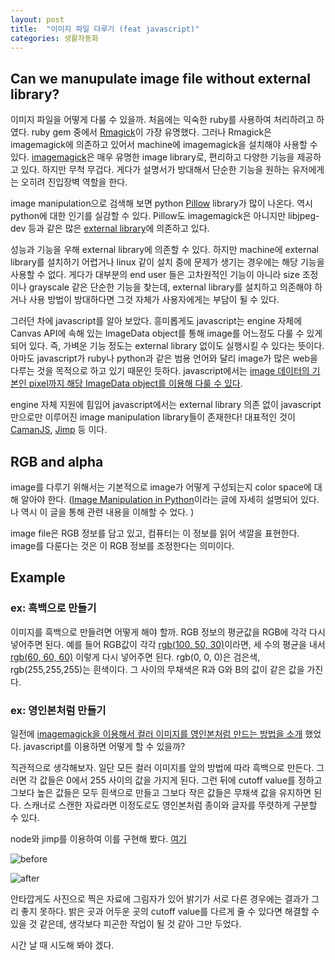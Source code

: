 ```yaml
---
layout: post
title:  "이미지 파일 다루기 (feat javascript)"
categories: 생활자동화
---
```



## Can we manupulate image file without external library?

이미지 파일을 어떻게 다룰 수 있을까. 처음에는 익숙한 ruby를 사용하여 처리하려고 하였다. ruby gem 중에서 [Rmagick](https://rmagick.github.io/)이 가장 유명했다. 그러나 Rmagick은 imagemagick에 의존하고 있어서 machine에 imagemagick을 설치해야 사용할 수 있다. [imagemagick](https://www.imagemagick.org)은 매우 유명한 image library로, 편리하고 다양한 기능을 제공하고 있다. 하지만 무척 무겁다. 게다가 설명서가 방대해서 단순한 기능을 원하는 유저에게는 오히려 진입장벽 역할을 한다.

image manipulation으로 검색해 보면 python [Pillow](https://github.com/python-pillow/Pillow) library가 많이 나온다. 역시 python에 대한 인기를 실감할 수 있다. Pillow도 imagemagick은 아니지만 libjpeg-dev 등과 같은 많은 [external library](https://pillow.readthedocs.io/en/latest/installation.html#external-libraries)에 의존하고 있다.

성능과 기능을 우해 external library에 의존할 수 있다. 하지만 machine에 external library를 설치하기 어렵거나 linux 같이 설치 중에 문제가 생기는 경우에는 해당 기능을 사용할 수 없다. 게다가 대부분의 end user 들은 고차원적인 기능이 아니라 size 조정이나 grayscale 같은 단순한 기능을 찾는데, external library를 설치하고 의존해야 하거나 사용 방법이 방대하다면 그것 자체가 사용자에게는 부담이 될 수 있다.

그러던 차에 javascript를 알아 보았다. 흥미롭게도 javascript는 engine 자체에 Canvas API에 속해 있는 ImageData object를 통해 image를 어느정도 다룰 수 있게 되어 있다. 즉, 가벼운 기능 정도는 external library 없이도 실행시킬 수 있다는 뜻이다. 아마도 javascript가 ruby나 python과 같은 범용 언어와 달리 image가 많은 web을 다루는 것을 목적으로 하고 있기 때문인 듯하다. javascript에서는 [image 데이터의 기본인 pixel까지 해당 ImageData object를 이용해 다룰 수 있다](https://developer.mozilla.org/en-US/docs/Web/API/Canvas_API/Tutorial/Pixel_manipulation_with_canvas).

engine 자체 지원에 힘입어 javascript에서는 external library 의존 없이 javascript 만으로만 이루어진 image manipulation library들이 존재한다! 대표적인 것이 [CamanJS](http://camanjs.com/), [Jimp](https://github.com/oliver-moran/jimp) 등 이다.


## RGB and alpha


image를 다루기 위해서는 기본적으로 image가 어떻게 구성되는지 color space에 대해 알아야 한다. ([Image Manipulation in Python](https://www.codementor.io/isaib.cicourel/image-manipulation-in-python-du1089j1u)이라는 글에 자세히 설명되어 있다. 나 역시 이 글을 통해 관련 내용을 이해할 수 었다. )

image file은 RGB 정보를 담고 있고, 컴퓨터는 이 정보를 읽어 색깔을 표현한다. image를 다룬다는 것은 이 RGB 정보를 조정한다는 의미이다.

## Example

### ex: 흑백으로 만들기

이미지를 흑백으로 만들려면 어떻게 해야 할까. RGB 정보의 평균값을 RGB에 각각 다시 넣어주면 된다. 예를 들어 RGB값이 각각 [rgb(100, 50, 30)](https://convertingcolors.com/rgb-color-100_50_30.html)이라면, 세 수의 평균을 내서 [rgb(60, 60, 60)](https://convertingcolors.com/rgb-color-60_60_60.html) 이렇게 다시 넣어주면 된다. rgb(0, 0, 0)은 검은색, rgb(255,255,255)는 흰색이다. 그 사이의 무채색은 R과 G와 B의 값이 같은 값을 가진다.

### ex: 영인본처럼 만들기

일전에 [imagemagick을 이용해서 컬러 이미지를 영인본처럼 만드는 방법을 소개](http://pinedance.github.io/blog/2016/06/10/%EC%8A%A4%EC%BA%94-%EC%9D%B4%EB%AF%B8%EC%A7%80-%EB%AC%B8%EC%84%9C-%ED%9D%91%EB%B0%B1-%EB%A7%8C%EB%93%A4%EA%B8%B0) 했었다. javascript를 이용하면 어떻게 할 수 있을까?

직관적으로 생각해보자. 일단 모든 컬러 이미지를 앞의 방법에 따라 흑백으로 만든다. 그러면 각 값들은 0에서 255 사이의 값을
 가지게 된다. 그런 뒤에 cutoff value를 정하고 그보다 높은 값들은 모두 흰색으로 만들고 그보다 작은 값들은 무채색 값을 유지하면 된다. 스캐너로 스캔한 자료라면 이정도로도 영인본처럼 종이와 글자를 뚜렷하게 구분할 수 있다.

node와 jimp를 이용하여 이를 구현해 봤다. [여기](https://github.com/pinedance/snippets/tree/master/BlackAndWhite)

![before](https://pinedance.github.io/blog/assets/img/2016-06-10/before.jpg)

![after](https://lh3.googleusercontent.com/PGuCAxLti0lJuGbbPoAoFcmTMWItOwpi4O8NTaxlolSYeL63qHtnmjTNnwFEoa8ht7oA95SOCMKCKBiYm-JGkvlVdowbCHN3YnUqJFKO35fsrIn4BHDeRsZAmzjD0-zzCVHfBu2tWzku6VkxUBW_qbym52ljzAGbK92jrqSfZYnIi8-vJZQ_1KGZC0dgZ7HnmQvwm1vFB_jNfH9dSgXqRV0bbQGdJeZ-mbHTYzSFyuD0R5iU424ywBMMFVMz01Ousuqvgybk5wwoaEi08bVBdVsG7XV2q_Pf-tap0bfHLlc0xfBQBvaVmMgFQcYcXDjdTtmbUQETmxoYTyneTsfUBz8BygdZTRWwW1jY82uCmvTnuwk25vELCVMXPQ0wXoB1FKhlbDFgn1Uo2zFGN1KQiC0qobTkOtTx-m5AAg24CJikJdvORXqYHgbhXuSWcGI5Go1hO3zzuinlw9QvlAod3LxwwxmlQ5GlC-7TX7MFAs3X_ULY2R9GhrD60qP8TpW1ARF_i9mK9_TYfFRFRQOJ2tEMQjawQE0eB4mDLF8-vP3Mk9KoOH-tQXOTNVQHzPXTvxFrgpZdxsdMhrucuTMxep2czyuU4ChC9SqnAjSYQslBfBGXg-Z6rv34m9RyFVe6LqL-rHdRZ4bL9JASekOXzNSxFziX3ZmV29iDQLBWmDge4J0=w1024-h683-no)

안타깝게도 사진으로 찍은 자료에 그림자가 있어 밝기가 서로 다른 경우에는 결과가 그리 좋지 못하다. 밝은 곳과 어두운 곳의 cutoff value를 다르게 줄 수 있다면 해결할 수 있을 것 같은데, 생각보다 피곤한 작업이 될 것 같아 그만 두었다.

시간 날 때 시도해 봐야 겠다.
